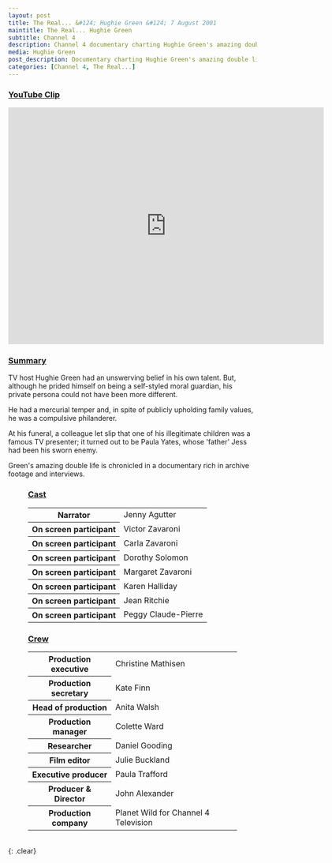 ```yaml
---
layout: post
title: The Real... &#124; Hughie Green &#124; 7 August 2001
maintitle: The Real... Hughie Green
subtitle: Channel 4
description: Channel 4 documentary charting Hughie Green's amazing double life.
media: Hughie Green
post_description: Documentary charting Hughie Green's amazing double life.
categories: [Channel 4, The Real...]
---
```


<h3 id="youtube"><a href="#youtube">YouTube Clip</a></h3>
<div class="responsive-video"><iframe width="640px" height="480px" src="https://www.youtube.com/embed/MS2dZ-SplbM?rel=0&amp;showinfo=1" frameborder="0" allowfullscreen=""></iframe></div>

<h3 id="summary"><a href="#summary">Summary</a></h3>
<p>TV host Hughie Green had an unswerving belief in his own talent. But, although he prided himself on being a self-styled moral guardian, his private persona could not have been more different.</p>
<p>He had a mercurial temper and, in spite of publicly upholding family values, he was a compulsive philanderer.</p>
<p>At his funeral, a colleague let slip that one of his illegitimate children was a famous TV presenter; it turned out to be Paula Yates, whose 'father' Jess had been his sworn enemy.</p>
<p>Green's amazing double life is chronicled in a documentary rich in archive footage and interviews.</p>

<figure class="fig1">
<figcaption>
<h3 id="cast"><a href="#cast">Cast</a></h3>
<table>
<tr><th>Narrator</th><td>Jenny Agutter</td></tr>
<tr><th>On screen participant</th><td>Victor Zavaroni</td></tr>
<tr><th>On screen participant</th><td>Carla Zavaroni</td></tr>
<tr><th>On screen participant</th><td>Dorothy Solomon</td></tr>
<tr><th>On screen participant</th><td>Margaret Zavaroni</td></tr>
<tr><th>On screen participant</th><td>Karen Halliday</td></tr>
<tr><th>On screen participant</th><td>Jean Ritchie</td></tr>
<tr><th>On screen participant</th><td>Peggy Claude-Pierre</td></tr>
</table>
</figcaption>
</figure>

<figure class="fig2">
<figcaption>
<h3 id="crew"><a href="#crew">Crew</a></h3>
<table>
<tr><th>Production executive</th><td>Christine Mathisen</td></tr>
<tr><th>Production secretary</th><td>Kate Finn</td></tr>
<tr><th>Head of production</th><td>Anita Walsh</td></tr>
<tr><th>Production manager</th><td>Colette Ward</td></tr>
<tr><th>Researcher</th><td>Daniel Gooding</td></tr>
<tr><th>Film editor</th><td>Julie Buckland</td></tr>
<tr><th>Executive producer</th><td>Paula Trafford</td></tr>
<tr><th>Producer &amp; Director</th><td>John Alexander</td></tr>
<tr><th>Production company</th><td>Planet Wild for Channel 4 Television</td></tr>
</table>
</figcaption>
</figure>

<br />{: .clear}

